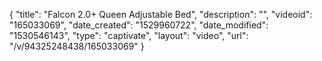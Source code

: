 {
    "title": "Falcon 2.0+ Queen Adjustable Bed",
    "description": "",
    "videoid": "165033069",
    "date_created": "1529960722",
    "date_modified": "1530546143",
    "type": "captivate",
    "layout": "video",
    "url": "\/v\/94325248438\/165033069"
}